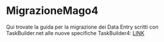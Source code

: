 # MigrazioneMago4
Qui trovate la guida per la migrazione dei Data Entry scritti con TaskBuilder.net alle nuove specifiche TaskBuilder4: [LINK](https://github.com/Microarea/MigrazioneMago4/wiki)

